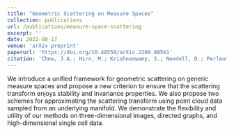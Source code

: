 ```yaml
---
title: "Geometric Scattering on Measure Spaces"
collection: publications
url: /publications/measure-space-scattering
excerpt: ''
date: 2022-08-17
venue: 'arXiv preprint'
paperurl: 'https://doi.org/10.48550/arXiv.2208.08561'
citation: 'Chew, J.A.; Hirn, M.; Krishnaswamy, S.; Needell, D.; Perlmutter, M.; Steach, H.R.; Viswanath, S.; Wu, H.-T. Geometric Scattering on Measure Spaces. Submitted for publication, 2022.'
---
```

We introduce a unified framework for geometric scattering on generic measure spaces and propose a new criterion to ensure that the scattering transform enjoys stability and invariance properties. We also propose two schemes for approximating the scattering transform using point cloud data sampled from an underlying manifold. We demonstrate the flexibility and utility of our methods on three-dimensional images, directed graphs, and high-dimensional single cell data.

<!-- [See paper here](https://analyticalsciencejournals.onlinelibrary.wiley.com/doi/full/10.1002/cem.3119) -->

<!-- Citation: Kazmierczak, N.P.; Chew, J.A.; Michmerhuizen, A.R.; Kim, S.E.; Drees, Z.D.; Rylaarsdam, A.; Thong, T.; Van Laar, L.; Vander Griend, D.A. Sensitivity Limits for Determining 1:1 Binding Constants from Spectrophotometric Titrations via Global Analysis. Journal of Chemometrics, 2019, 33:e3119. -->
